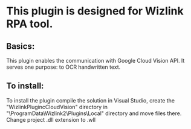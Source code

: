 # This plugin is designed for Wizlink RPA tool.
## Basics:
This plugin enables the communication with Google Cloud Vision API.
It serves one purpose: to OCR handwritten text.

## To install:
To install the plugin compile the solution in Visual Studio, create the "WizlinkPlugincCloudVision" directory in "\ProgramData\Wizlink2\Plugins\Local" directory and move files there.
Change project .dll extension to .wll



